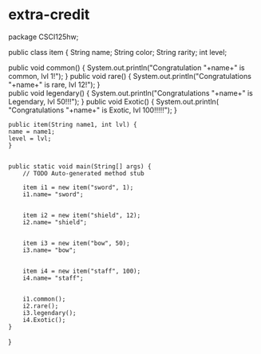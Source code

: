 # extra-credit
package CSCI125hw;

public class item {
	String name;
	String color;
	String rarity;
	int level;
	
public void common() {
	System.out.println("Congratulation "+name+" is common, lvl 1!");
}
	public void rare() {
		System.out.println("Congratulations "+name+" is rare, lvl 12!");
}	
public void legendary() {
	System.out.println("Congratulations "+name+" is Legendary, lvl 50!!!");
}
public void Exotic() {
	System.out.println( "Congratulations "+name+" is Exotic, lvl 100!!!!!");
}

	
	
	public item(String name1, int lvl) {
	name = name1;
	level = lvl;
	}
	
		
	public static void main(String[] args) {
		// TODO Auto-generated method stub
		
		item i1 = new item("sword", 1);
		i1.name= "sword";
		
		
		item i2 = new item("shield", 12);
		i2.name= "shield";
		
		
		item i3 = new item("bow", 50);
		i3.name= "bow";
		
		
		item i4 = new item("staff", 100);
		i4.name= "staff";
		
		
		i1.common();
		i2.rare();
		i3.legendary();
		i4.Exotic();
	}
}
